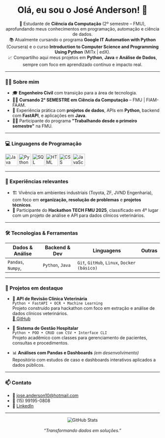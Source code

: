 <h1 align="center">Olá, eu sou o José Anderson! 👋</h1>

<p align="center">
  🧠 Estudante de <b>Ciência da Computação</b> (2º semestre – FMU), aprofundando meus conhecimentos em programação, automação e ciência de dados.<br>
  📚 Atualmente cursando o programa <b>Google IT Automation with Python</b> (Coursera) e o curso <b>Introduction to Computer Science and Programming Using Python</b> (MITx | edX).<br>
  📈 Compartilho aqui meus projetos em <b>Python</b>, <b>Java</b> e <b>Análise de Dados</b>, sempre com foco em aprendizado contínuo e impacto real.
</p>

---

### 👨‍💻 Sobre mim

- 🎓 **Engenheiro Civil** com transição para a área de tecnologia.
- 🧑‍🎓 **Cursando 2° SEMESTRE em Ciência da Computação** – FMU | FIAM-FAAM.
- 🧪 Experiência prática com **projetos de dados**, APIs em **Python**, backend com **FastAPI**, e aplicações em **Java**.
- 👨‍🏫 Participante do programa **"Trabalhando desde o primeiro semestre"** na FMU.

---

### 💻 Linguagens de Programação

<p>
  <img src="https://cdn.jsdelivr.net/gh/devicons/devicon/icons/java/java-original.svg" width="40" alt="Java"/>
  <img src="https://cdn.jsdelivr.net/gh/devicons/devicon/icons/python/python-original.svg" width="40" alt="Python"/>
  <img src="https://cdn.jsdelivr.net/gh/devicons/devicon/icons/mysql/mysql-original.svg" width="40" alt="SQL"/>
  <img src="https://cdn.jsdelivr.net/gh/devicons/devicon/icons/html5/html5-original.svg" width="40" alt="HTML"/>
  <img src="https://cdn.jsdelivr.net/gh/devicons/devicon/icons/css3/css3-original.svg" width="40" alt="CSS"/>
  <img src="https://cdn.jsdelivr.net/gh/devicons/devicon/icons/javascript/javascript-original.svg" width="40" alt="JavaScript"/>
</p>

---

### 💼 Experiências relevantes

- 🏗️ Vivência em ambientes industriais (Toyota, ZF, JVND Engenharia), com foco em **organização, resolução de problemas** e **projetos técnicos**.
- 🧠 Participante do **Hackathon TECH FMU 2025**, classificado em 4º lugar com um projeto de análise e API para dados clínicos veterinários.

---

### 🛠️ Tecnologias & Ferramentas

| Dados & Análise | Backend & Dev | Linguagens | Outras |
|-----------------|---------------|------------|--------|
| `Pandas`, `Numpy`, | `Python`, `Java` | `Git`, `GitHub`, `Linux`, `Docker (básico)` |

---

### 🚀 Projetos em destaque

- 🔬 **API de Revisão Clínica Veterinária**  
  `Python • FastAPI • OCR • Machine Learning`  
  Projeto construído para hackathon com foco em extração e análise de dados clínicos veterinários.  
  [🔗 GitHub](https://github.com/dantasjose/API-de-Revisao-Clinica-Veterinaria)

- 🏥 **Sistema de Gestão Hospitalar**  
  `Python • POO • CRUD com CSV • Interface CLI`  
  Projeto acadêmico com classes para gerenciamento de pacientes, consultas e procedimentos.

- 📊 **Análises com Pandas e Dashboards** *(em desenvolvimento)*  
  Repositório com estudos de caso e dashboards interativos aplicados a dados públicos.

---

### 📫 Contato

- 📧 jose.anderson10@hotmail.com  
- 📱 (15) 99195-0808  
- 🔗 [LinkedIn](https://www.linkedin.com/in/jos%C3%A9-anderson-7468b6bb)

---

<p align="center">
  <img src="https://github-readme-stats.vercel.app/api?username=dantasjose&show_icons=true&theme=default" alt="GitHub Stats" />
  <br><br>
  <em>“Transformando dados em soluções.”</em>
</p>

